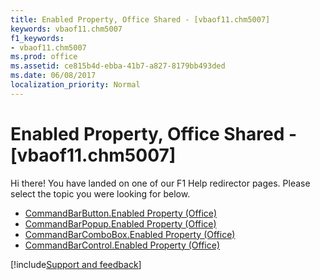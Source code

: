 ```yaml
---
title: Enabled Property, Office Shared - [vbaof11.chm5007]
keywords: vbaof11.chm5007
f1_keywords:
- vbaof11.chm5007
ms.prod: office
ms.assetid: ce815b4d-ebba-41b7-a827-8179bb493ded
ms.date: 06/08/2017
localization_priority: Normal
---
```



# Enabled Property, Office Shared - [vbaof11.chm5007]

Hi there! You have landed on one of our F1 Help redirector pages. Please select the topic you were looking for below.

- [CommandBarButton.Enabled Property (Office)](http://msdn.microsoft.com/library/264335ca-6506-0e86-16df-44af277ade83%28Office.15%29.aspx)
- [CommandBarPopup.Enabled Property (Office)](http://msdn.microsoft.com/library/d56d2e1d-27b3-f375-95aa-9efa3aa4d734%28Office.15%29.aspx)
- [CommandBarComboBox.Enabled Property (Office)](http://msdn.microsoft.com/library/f88401a5-b180-63e5-e301-a60addaacab4%28Office.15%29.aspx)
- [CommandBarControl.Enabled Property (Office)](http://msdn.microsoft.com/library/74105bf5-96a0-09ea-bb00-ef102705372c%28Office.15%29.aspx)

[!include[Support and feedback](~/includes/feedback-boilerplate.md)]